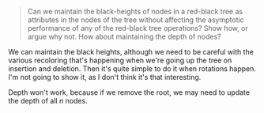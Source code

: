 > Can we maintain the black-heights of nodes in a red-black tree as attributes
> in the nodes of the tree without affecting the asymptotic performance of any
> of the red-black tree operations? Show how, or argue why not. How about
> maintaining the depth of nodes?

We can maintain the black heights, although we need to be careful with the
various recoloring that's happening when we're going up the tree on insertion
and deletion. Then it's quite simple to do it when rotations happen. I'm not
going to show it, as I don't think it's that interesting.

Depth won't work, because if we remove the root, we may need to update the depth
of all $n$ nodes.
